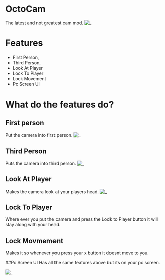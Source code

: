 # OctoCam
The latest and not greatest cam mod.
![ _ ](https://github.com/OctoBurr/OctoCam/assets/132259285/f943e2f6-e4e2-4630-8c11-aabd0732ab93)

# Features
* First Person,
* Third Person,
* Look At Player
* Lock To Player
* Lock Movement
* Pc Screen UI

# What do the features do?
## First person
Put the camera into first person.
![ _ ](https://github.com/OctoBurr/OctoCam/assets/132259285/00642566-2452-411f-96ce-b0af9c6cb5b8)

## Third Person
Puts the camera into third person.
![ _ ](https://github.com/OctoBurr/OctoCam/assets/132259285/eeec51ab-ceaa-4f66-b539-faf84ab30cac)

## Look At Player
Makes the camera look at your players head.
![ _ ](https://github.com/OctoBurr/OctoCam/assets/132259285/498f9a6d-27bd-4251-b4f7-17add2dc38b9)

## Lock To Player
Where ever you put the camera and press the Lock to Player button it will stay along with your head.

## Lock Movmement
Makes it so whenever you press your x button it doesnt move to you.


##Pc Screen UI
Has all the same features above but its on your pc screen.

![ _ ](https://github.com/OctoBurr/OctoCam/assets/132259285/aeef77e1-0462-4633-b289-4d0c1f25328f)
